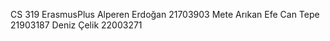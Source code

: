 CS 319 ErasmusPlus
Alperen Erdoğan 21703903 
Mete Arıkan 
Efe Can Tepe 21903187
Deniz Çelik 22003271


